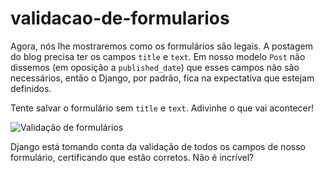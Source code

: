 # validacao-de-formularios

Agora, nós lhe mostraremos como os formulários são legais. A postagem do blog precisa ter os campos `title` e `text`. Em nosso modelo `Post` não dissemos \(em oposição a `published_date`\) que esses campos não são necessários, então o Django, por padrão, fica na expectativa que estejam definidos.

Tente salvar o formulário sem `title` e `text`. Adivinhe o que vai acontecer!

![Valida&#xE7;&#xE3;o de formul&#xE1;rios](https://tutorial.djangogirls.org/pt/django_forms/images/form_validation2.png)

Django está tomando conta da validação de todos os campos de nosso formulário, certificando que estão corretos. Não é incrível?

